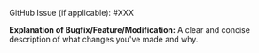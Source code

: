 GitHub Issue (if applicable): #XXX

**Explanation of Bugfix/Feature/Modification:**
A clear and concise description of what changes you've made and why.
